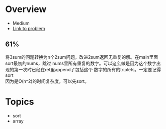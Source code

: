 # Overview
- Medium
- [Link to problem](https://leetcode.com/problems/3sum/)

## 61%
将3sum的问题转换为n个2sum问题，改进2sum返回无重复的解。在main里面sort最初的nums，跳过
nums里所有重复的数字。可以这么做是因为这个数字出现的第一次时已经在ret里append了包括这个
数字的所有的triplets。一定要记得sort<br/>
因为是O(n^2)的时间复杂度，可以先sort。</br>

# Topics
- sort
- array
